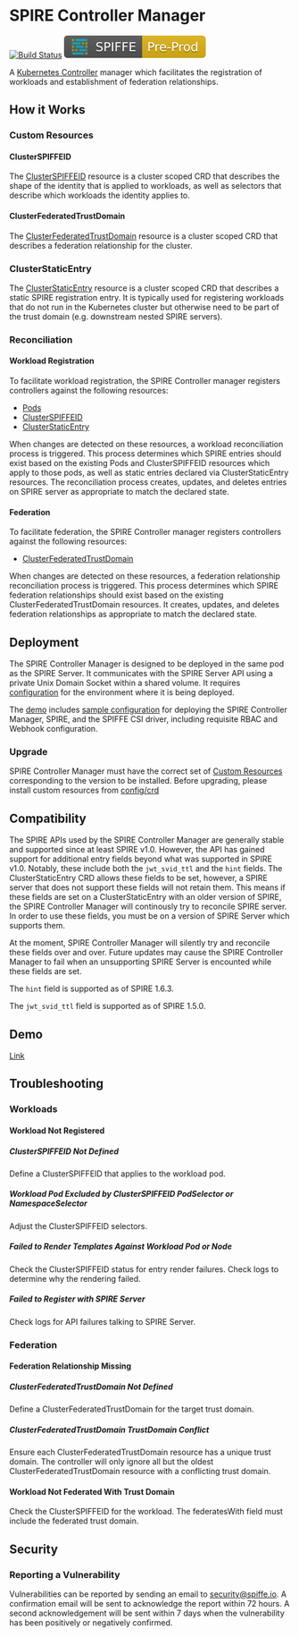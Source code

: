# SPIRE Controller Manager

[![Build Status](https://github.com/spiffe/spire-controller-manager/actions/workflows/nightly_build.yaml/badge.svg)](https://github.com/spiffe/spire-controller-manager/actions/workflows/nightly_build.yaml)
[![Pre-Production Phase](https://github.com/spiffe/spiffe/blob/main/.img/maturity/pre-prod.svg)](https://github.com/spiffe/spiffe/blob/main/MATURITY.md#pre-production)


A [Kubernetes Controller](https://kubernetes.io/docs/concepts/architecture/controller/)
manager which facilitates the registration of workloads and establishment
of federation relationships.

## How it Works

### Custom Resources

#### ClusterSPIFFEID

The [ClusterSPIFFEID](docs/clusterspiffeid-crd.md) resource is a cluster scoped
CRD that describes the shape of the identity that is applied to workloads, as
well as selectors that describe which workloads the identity applies to.

#### ClusterFederatedTrustDomain

The [ClusterFederatedTrustDomain](docs/clusterfederatedtrustdomain-crd.md)
resource is a cluster scoped CRD that describes a federation relationship for
the cluster.

### ClusterStaticEntry

The [ClusterStaticEntry](docs/clusterstaticentry-crd.md) resource is a cluster
scoped CRD that describes a static SPIRE registration entry. It is typically
used for registering workloads that do not run in the Kubernetes cluster but
otherwise need to be part of the trust domain (e.g. downstream nested SPIRE
servers).

### Reconciliation

#### Workload Registration

To facilitate workload registration, the SPIRE Controller manager registers
controllers against the following resources:

- [Pods](https://kubernetes.io/docs/concepts/workloads/pods/)
- [ClusterSPIFFEID](docs/clusterspiffeid-crd.md)
- [ClusterStaticEntry](docs/clusterstaticentry-crd.md)

When changes are detected on these resources, a workload reconciliation process
is triggered. This process determines which SPIRE entries should exist based on
the existing Pods and ClusterSPIFFEID resources which apply to those pods, as
well as static entries declared via ClusterStaticEntry resources. The
reconciliation process creates, updates, and deletes entries on SPIRE server as
appropriate to match the declared state.

#### Federation

To facilitate federation, the SPIRE Controller manager registers controllers
against the following resources:

- [ClusterFederatedTrustDomain](docs/clusterfederatedtrustdomain-crd.md)

When changes are detected on these resources, a federation relationship
reconciliation process is triggered. This process determines which SPIRE
federation relationships should exist based on the existing
ClusterFederatedTrustDomain resources. It creates, updates, and deletes
federation relationships as appropriate to match the declared state.

## Deployment

The SPIRE Controller Manager is designed to be deployed in the same pod as the
SPIRE Server. It communicates with the SPIRE Server API using a private Unix
Domain Socket within a shared volume. It requires [configuration](docs/spire-controller-manager-config.md)
for the environment where it is being deployed.

The [demo](demo) includes [sample configuration](demo/config/cluster1) for
deploying the SPIRE Controller Manager, SPIRE, and the SPIFFE CSI driver,
including requisite RBAC and Webhook configuration.

### Upgrade

SPIRE Controller Manager must have the correct set of [Custom Resources](#custom-resources) 
corresponding to the version to be installed.
Before upgrading, please install custom resources from [config/crd](/config/crd)

## Compatibility

The SPIRE APIs used by the SPIRE Controller Manager are generally stable and
supported since at least SPIRE v1.0. However, the API has gained support for
additional entry fields beyond what was supported in SPIRE v1.0. Notably, these
include both the `jwt_svid_ttl` and the `hint` fields. The ClusterStaticEntry
CRD allows these fields to be set, however, a SPIRE server that does not
support these fields will not retain them. This means if these fields are set
on a ClusterStaticEntry with an older version of SPIRE, the SPIRE Controller
Manager will continously try to reconcile SPIRE server. In order to use these
fields, you must be on a version of SPIRE Server which supports them.

At the moment, SPIRE Controller Manager will silently try and reconcile these
fields over and over. Future updates may cause the SPIRE Controller Manager
to fail when an unsupporting SPIRE Server is encounted while these fields
are set.

The `hint` field is supported as of SPIRE 1.6.3.

The `jwt_svid_ttl` field is supported as of SPIRE 1.5.0.

## Demo

[Link](demo)

## Troubleshooting

### Workloads

#### Workload Not Registered

##### ClusterSPIFFEID Not Defined

Define a ClusterSPIFFEID that applies to the workload pod.

##### Workload Pod Excluded by ClusterSPIFFEID PodSelector or NamespaceSelector

Adjust the ClusterSPIFFEID selectors.

##### Failed to Render Templates Against Workload Pod or Node

Check the ClusterSPIFFEID status for entry render failures. Check logs to
determine why the rendering failed.

##### Failed to Register with SPIRE Server

Check logs for API failures talking to SPIRE Server.

### Federation

#### Federation Relationship Missing

##### ClusterFederatedTrustDomain Not Defined

Define a ClusterFederatedTrustDomain for the target trust domain.

##### ClusterFederatedTrustDomain TrustDomain Conflict

Ensure each ClusterFederatedTrustDomain resource has a unique trust domain. The
controller will only ignore all but the oldest ClusterFederatedTrustDomain
resource with a conflicting trust domain. 

#### Workload Not Federated With Trust Domain

Check the ClusterSPIFFEID for the workload. The federatesWith field must
include the federated trust domain.

## Security

### Reporting a Vulnerability

Vulnerabilities can be reported by sending an email to security@spiffe.io. A
confirmation email will be sent to acknowledge the report within 72 hours. A
second acknowledgement will be sent within 7 days when the vulnerability has
been positively or negatively confirmed.
